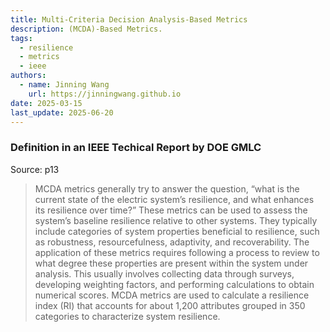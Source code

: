 ```yaml
---
title: Multi-Criteria Decision Analysis-Based Metrics
description: (MCDA)-Based Metrics.
tags:
  - resilience
  - metrics
  - ieee
authors:
  - name: Jinning Wang
    url: https://jinningwang.github.io
date: 2025-03-15
last_update: 2025-06-20
---
```


### Definition in an IEEE Techical Report by DOE GMLC

Source: <d-cite key="chiu2020resilience"></d-cite> p13

> MCDA metrics generally try to answer the question, “what is the current state of the electric system’s resilience, and what enhances its resilience over time?”
> These metrics can be used to assess the system’s baseline resilience relative to other systems.
> They typically include categories of system properties beneficial to resilience, such as robustness, resourcefulness, adaptivity, and recoverability.
> The application of these metrics requires following a process to review to what degree these properties are present within the system under analysis.
> This usually involves collecting data through surveys, developing weighting factors, and performing calculations to obtain numerical scores.
> MCDA metrics are used to calculate a resilience index (RI) that accounts for about 1,200 attributes grouped in 350 categories to characterize system resilience.
